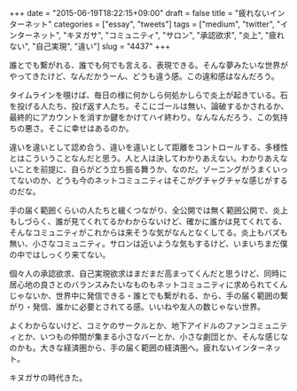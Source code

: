 +++
date = "2015-06-19T18:22:15+09:00"
draft = false
title = "疲れないインターネット"
categories = ["essay", "tweets"]
tags = ["medium", "twitter", "インターネット", "キヌガサ", "コミュニティ", "サロン", "承認欲求", "炎上", "疲れない", "自己実現", "違い"]
slug = "4437"
+++

誰とでも繋がれる、誰でも何でも言える、表現できる。そんな夢みたいな世界がやってきたけど、なんだかうーん、どうも違う感。この違和感はなんだろう。

タイムラインを覗けば、毎日の様に何かしら何処かしらで炎上が起きている。石を投げる人たち、投げ返す人たち。そこにゴールは無い、論破するかされるか、最終的にアカウントを消すか鍵をかけてハイ終わり。なんなんだろう、この気持ちの悪さ。そこに幸せはあるのか。

違いを違いとして認め合う、違いを違いとして距離をコントロールする、多様性とはこういうことなんだと思う。人と人は決してわかりあえない。わかりあえないことを前提に、自らがどう立ち振る舞うか、なのだ。ゾーニングがうまくいってないのか、どうも今のネットコミュニティはそこがグチャグチャな感じがするのだな。

手の届く範囲くらいの人たちと緩くつながり、全公開では無く範囲公開で、炎上もしづらく、誰が見てくれてるかわからないけど、確かに誰かは見てくれてる、そんなコミュニティがこれからは来そうな気がなんとなくしてる。炎上もバズも無い、小さなコミュニティ。サロンは近いような気もするけど、いまいちまだ僕の中ではしっくり来てない。

個々人の承認欲求、自己実現欲求はまだまだ高まってくんだと思うけど、同時に居心地の良さとのバランスみたいなものもネットコミュニティに求められてくんじゃないか、世界中に発信できる・誰とでも繋がれる、から、手の届く範囲の繋がり・発信、誰かに必要とされてる感。いいねや友人の数じゃない世界。

よくわからないけど、コミケのサークルとか、地下アイドルのファンコミュニティとか、いつもの仲間が集まる小さなバーとか、小さな劇団とか、そんな感じなのかも。大きな経済圏から、手の届く範囲の経済圏へ。疲れないインターネット。

キヌガサの時代きた。
